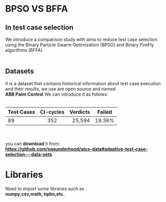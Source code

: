   
# BPSO VS BFFA 
## In test case selection
We introduce a comparison study with aims to reduce test case selection using the Binary Particle Swarm Optimization (BPSO) and Binary FireFly algorithms (BFFA).<br />
<br />
## Datasets <br />
It is a dataset that contains historical information about test case execution and their results, 
we use are open source and named<br /> **ABB Paint Control** 
We can introduce it as follows: <br /><br />

| Test Cases | CI-cycles | Verdicts | Failed |
| :---         |     :---:      |          ---: |     :---:      |
| 89   | 352     | 25,594    |     19.36%      |


<br /> <br /> you can **download** it from:<br /> 
**https://github.com/sqaunderhood/atcs-data#adaptive-test-case-selection---data-sets**

# Libraries 
 Need to import some libraries such as :<br />
**numpy,csv,math, tqdm,etc.**






